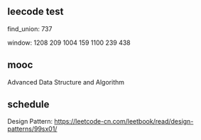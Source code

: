 ## leecode test

find_union:
737

window:
1208
209
1004
159
1100
239
438

## mooc

Advanced Data Structure and Algorithm

## schedule

Design Pattern:
https://leetcode-cn.com/leetbook/read/design-patterns/99sx01/
